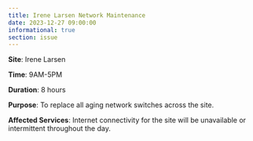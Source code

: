 ```yaml
---
title: Irene Larsen Network Maintenance
date: 2023-12-27 09:00:00
informational: true
section: issue
---
```


**Site**: Irene Larsen

**Time**: 9AM-5PM

**Duration**: 8 hours

**Purpose**: To replace all aging network switches across the site.

**Affected Services**: Internet connectivity for the site will be unavailable or intermittent throughout the day.
